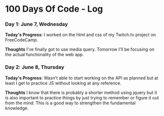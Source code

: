 # 100 Days Of Code - Log

### Day 1: June 7, Wednesday

**Today's Progress**: I worked on the html and css of my Twitch.tv project on FreeCodeCamp.

**Thoughts** I've finally got to use media query. Tomorrow I'll be focusing on the actual functionality of the web app.

<!--**Link(s) to work**-->

### Day 2: June 8, Thursday

**Today's Progress**: Wasn't able to start working on the API as planned but at least I get to practice JS without looking at any reference. 

**Thoughts** I know that there is probably a shorter method using jquery but it is also important to practice things by just trying to remember or figure it out from the mind. This is a good way to strengthen the fundamental knowledge. 

